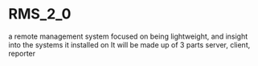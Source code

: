 # RMS_2_0

a remote management system focused on being lightweight, and insight into the systems it installed on
It will be made up of 3 parts
server, client, reporter
